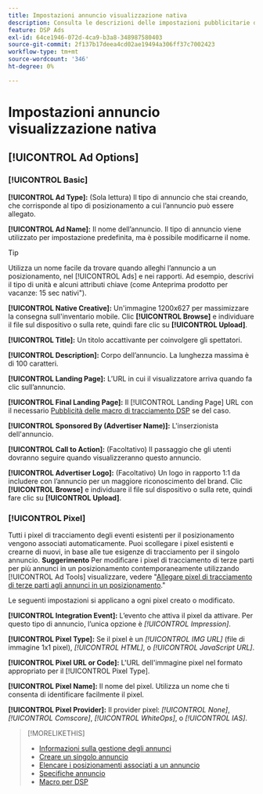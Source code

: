 ```yaml
---
title: Impostazioni annuncio visualizzazione nativa
description: Consulta le descrizioni delle impostazioni pubblicitarie disponibili per gli annunci display nativi.
feature: DSP Ads
exl-id: 64ce1946-072d-4ca9-b3a8-348987580403
source-git-commit: 2f137b17deea4cd02ae19494a306ff37c7002423
workflow-type: tm+mt
source-wordcount: '346'
ht-degree: 0%

---
```


# Impostazioni annuncio visualizzazione nativa

## [!UICONTROL Ad Options]

### [!UICONTROL Basic]

**[!UICONTROL Ad Type]:** (Sola lettura) Il tipo di annuncio che stai creando, che corrisponde al tipo di posizionamento a cui l’annuncio può essere allegato.

**[!UICONTROL Ad Name]:** Il nome dell’annuncio. Il tipo di annuncio viene utilizzato per impostazione predefinita, ma è possibile modificarne il nome.

>[!TIP]
>
> Utilizza un nome facile da trovare quando alleghi l’annuncio a un posizionamento, nel [!UICONTROL Ads] e nei rapporti. Ad esempio, descrivi il tipo di unità e alcuni attributi chiave (come Anteprima prodotto per vacanze: 15 sec nativi&quot;).

**[!UICONTROL Native Creative]:** Un&#39;immagine 1200x627 per massimizzare la consegna sull&#39;inventario mobile. Clic **[!UICONTROL Browse]** e individuare il file sul dispositivo o sulla rete, quindi fare clic su **[!UICONTROL Upload]**.

**[!UICONTROL Title]:** Un titolo accattivante per coinvolgere gli spettatori.

**[!UICONTROL Description]:** Corpo dell’annuncio. La lunghezza massima è di 100 caratteri.

**[!UICONTROL Landing Page]:** L’URL in cui il visualizzatore arriva quando fa clic sull’annuncio.

**[!UICONTROL Final Landing Page]:** Il [!UICONTROL Landing Page] URL con il necessario [Pubblicità delle macro di tracciamento DSP](/help/dsp/campaign-management/macros.md) se del caso.

**[!UICONTROL Sponsored By (Advertiser Name)]:** L&#39;inserzionista dell&#39;annuncio.

**[!UICONTROL Call to Action]:** (Facoltativo) Il passaggio che gli utenti dovranno seguire quando visualizzeranno questo annuncio.

**[!UICONTROL Advertiser Logo]:** (Facoltativo) Un logo in rapporto 1:1 da includere con l’annuncio per un maggiore riconoscimento del brand. Clic **[!UICONTROL Browse]** e individuare il file sul dispositivo o sulla rete, quindi fare clic su **[!UICONTROL Upload]**.

### [!UICONTROL Pixel]

Tutti i pixel di tracciamento degli eventi esistenti per il posizionamento vengono associati automaticamente. Puoi scollegare i pixel esistenti e crearne di nuovi, in base alle tue esigenze di tracciamento per il singolo annuncio. **Suggerimento** Per modificare i pixel di tracciamento di terze parti per più annunci in un posizionamento contemporaneamente utilizzando [!UICONTROL Ad Tools] visualizzare, vedere &quot;[Allegare pixel di tracciamento di terze parti agli annunci in un posizionamento](/help/dsp/campaign-management/ads/ad-attach-to-placement.md#attach-pixels-ads).&quot;

Le seguenti impostazioni si applicano a ogni pixel creato o modificato.

**[!UICONTROL Integration Event]:** L’evento che attiva il pixel da attivare. Per questo tipo di annuncio, l’unica opzione è *[!UICONTROL Impression]*.

**[!UICONTROL Pixel Type]:** Se il pixel è un *[!UICONTROL IMG URL]* (file di immagine 1x1 pixel), *[!UICONTROL HTML]*, o *[!UICONTROL JavaScript URL]*.

**[!UICONTROL Pixel URL or Code]:** L&#39;URL dell&#39;immagine pixel nel formato appropriato per il [!UICONTROL Pixel Type].

**[!UICONTROL Pixel Name]:** Il nome del pixel. Utilizza un nome che ti consenta di identificare facilmente il pixel.

**[!UICONTROL Pixel Provider]:** Il provider pixel: *[!UICONTROL None]*, *[!UICONTROL Comscore]*, *[!UICONTROL WhiteOps]*, o *[!UICONTROL IAS]*.

>[!MORELIKETHIS]
>
>* [Informazioni sulla gestione degli annunci](ad-about.md)
>* [Creare un singolo annuncio](ad-create.md)
>* [Elencare i posizionamenti associati a un annuncio](/help/dsp/campaign-management/ads/ad-list-placements.md)
>* [Specifiche annuncio](ad-specs.md)
>* [Macro per DSP](/help/dsp/campaign-management/macros.md)
